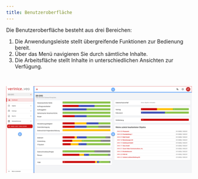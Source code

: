 ```yaml
---
title: Benutzeroberfläche
---
```


Die Benutzeroberfläche besteht aus drei Bereichen:

1. Die <DocsLink to="/manual/user-interface/app_bar">Anwendungsleiste</DocsLink> stellt übergreifende Funktionen zur Bedienung bereit.
1. Über das <DocsLink to="/manual/user-interface/menu">Menü</DocsLink> navigieren Sie durch sämtliche Inhalte.
1. Die <DocsLink to="/manual/user-interface/workbench">Arbeitsfläche</DocsLink> stellt Inhalte in unterschiedlichen Ansichten zur Verfügung.

<br>

![Benutzeroberfläche](./docs/2.manual/1.user-interface/media/veo_user-interface.de.png)

<br>
